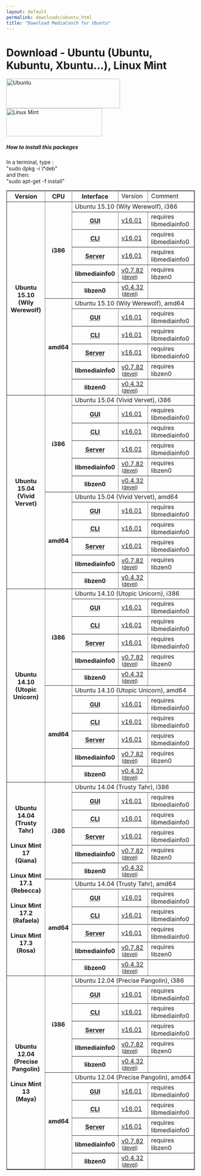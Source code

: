 ```yaml
---
layout: default
permalink: downloads/ubuntu.html
title: "Download MediaConch for Ubuntu"
---
```


# Download - Ubuntu (Ubuntu, Kubuntu, Xbuntu...), Linux Mint

<img src="/MediaConch/images/Ubuntu.png" width="304" height="79" alt="Ubuntu"><img src="/MediaConch/images/Linux_Mint.png" width="256" height="75" alt="Linux Mint"><br/>

<h5>How to install this packages</h5>

<p>
In a terminal, type :<br />
"sudo dpkg -i \*deb"<br />
and then:<br />
"sudo apt-get -f install"
</p>

<table border="1">
<tr class="table-header">
    <th>Version</th>
    <th>CPU</th>
    <th>Interface</th>
    <td>Version</td>
    <td>Comment</td>
</tr>

<tr>
    <th rowspan="12">Ubuntu 15.10<br/>(Wily Werewolf)</th>
    <th rowspan="6">i386</th>
    <td class="table-OS" colspan="3" id="15.10.i386">Ubuntu 15.10 (Wily Werewolf), i386</td>
</tr>
<tr>
    <th><abbr title="Graphical User Interface">GUI</abbr></th>
    <td><a href="https://mediaarea.net/download/binary/mediaconch-gui/16.01/mediaconch-gui_16.01-1_i386.xUbuntu_15.10.deb">v16.01</a></td>
    <td>requires libmediainfo0</td>
</tr>
<tr>
    <th><abbr title="Command Line Interface">CLI</abbr></th>
    <td><a href="https://mediaarea.net/download/binary/mediaconch/16.01/mediaconch_16.01-1_i386.xUbuntu_15.10.deb">v16.01</a></td>
    <td>requires libmediainfo0</td>
</tr>
<tr>
    <th><abbr title="Server">Server</abbr></th>
    <td><a href="https://mediaarea.net/download/binary/mediaconch-server/16.01/mediaconch-server_16.01-1_i386.xUbuntu_15.10.deb">v16.01</a></td>
    <td>requires libmediainfo0</td>
</tr>
<tr>
    <th>libmediainfo0</th>
    <td><a href="https://mediaarea.net/download/binary/libmediainfo0/0.7.82/libmediainfo0v5_0.7.82-1_i386.xUbuntu_15.10.deb">v0.7.82</a><small> (<a href="https://mediaarea.net/download/binary/libmediainfo0/0.7.82/libmediainfo-dev_0.7.82-1_i386.xUbuntu_15.10.deb">devel</a>)</small></td>
    <td>requires libzen0</td>
</tr>
<tr>
    <th>libzen0</th>
    <td><a href="https://mediaarea.net/download/binary/libzen0/0.4.32/libzen0v5_0.4.32-1_i386.xUbuntu_15.10.deb">v0.4.32</a><small> (<a href="https://mediaarea.net/download/binary/libzen0/0.4.32/libzen-dev_0.4.32-1_i386.xUbuntu_15.10.deb">devel</a>)</small></td>
    <td>&nbsp;</td>
</tr>
<tr>
    <th rowspan="6">amd64</th>
    <td class="table-OS" colspan="3" id="15.10.amd64">Ubuntu 15.10 (Wily Werewolf), amd64</td>
</tr>
<tr>
    <th><abbr title="Graphical User Interface">GUI</abbr></th>
    <td><a href="https://mediaarea.net/download/binary/mediaconch-gui/16.01/mediaconch-gui_16.01-1_amd64.xUbuntu_15.10.deb">v16.01</a></td>
    <td>requires libmediainfo0</td>
</tr>
<tr>
    <th><abbr title="Command Line Interface">CLI</abbr></th>
    <td><a href="https://mediaarea.net/download/binary/mediaconch/16.01/mediaconch_16.01-1_amd64.xUbuntu_15.10.deb">v16.01</a></td>
    <td>requires libmediainfo0</td>
</tr>
<tr>
    <th><abbr title="Server">Server</abbr></th>
    <td><a href="https://mediaarea.net/download/binary/mediaconch-server/16.01/mediaconch-server_16.01-1_amd64.xUbuntu_15.10.deb">v16.01</a></td>
    <td>requires libmediainfo0</td>
</tr>
<tr>
    <th>libmediainfo0</th>
    <td><a href="https://mediaarea.net/download/binary/libmediainfo0/0.7.82/libmediainfo0v5_0.7.82-1_amd64.xUbuntu_15.10.deb">v0.7.82</a><small> (<a href="https://mediaarea.net/download/binary/libmediainfo0/0.7.82/libmediainfo-dev_0.7.82-1_amd64.xUbuntu_15.10.deb">devel</a>)</small></td>
    <td>requires libzen0</td>
</tr>
<tr>
    <th>libzen0</th>
    <td><a href="https://mediaarea.net/download/binary/libzen0/0.4.32/libzen0v5_0.4.32-1_amd64.xUbuntu_15.10.deb">v0.4.32</a><small> (<a href="https://mediaarea.net/download/binary/libzen0/0.4.32/libzen-dev_0.4.32-1_amd64.xUbuntu_15.10.deb">devel</a>)</small></td>
    <td>&nbsp;</td>
</tr>

<tr>
    <th rowspan="12">Ubuntu 15.04<br/>(Vivid Vervet)</th>
    <th rowspan="6">i386</th>
    <td class="table-OS" colspan="3" id="15.04.i386">Ubuntu 15.04 (Vivid Vervet), i386</td>
</tr>
<tr>
    <th><abbr title="Graphical User Interface">GUI</abbr></th>
    <td><a href="https://mediaarea.net/download/binary/mediaconch-gui/16.01/mediaconch-gui_16.01-1_i386.xUbuntu_15.04.deb">v16.01</a></td>
    <td>requires libmediainfo0</td>
</tr>
<tr>
    <th><abbr title="Command Line Interface">CLI</abbr></th>
    <td><a href="https://mediaarea.net/download/binary/mediaconch/16.01/mediaconch_16.01-1_i386.xUbuntu_15.04.deb">v16.01</a></td>
    <td>requires libmediainfo0</td>
</tr>
<tr>
    <th><abbr title="Server">Server</abbr></th>
    <td><a href="https://mediaarea.net/download/binary/mediaconch-server/16.01/mediaconch-server_16.01-1_i386.xUbuntu_15.04.deb">v16.01</a></td>
    <td>requires libmediainfo0</td>
</tr>
<tr>
    <th>libmediainfo0</th>
    <td><a href="https://mediaarea.net/download/binary/libmediainfo0/0.7.82/libmediainfo0_0.7.82-1_i386.xUbuntu_15.04.deb">v0.7.82</a><small> (<a href="https://mediaarea.net/download/binary/libmediainfo0/0.7.82/libmediainfo-dev_0.7.82-1_i386.xUbuntu_15.04.deb">devel</a>)</small></td>
    <td>requires libzen0</td>
</tr>
<tr>
    <th>libzen0</th>
    <td><a href="https://mediaarea.net/download/binary/libzen0/0.4.32/libzen0_0.4.32-1_i386.xUbuntu_15.04.deb">v0.4.32</a><small> (<a href="https://mediaarea.net/download/binary/libzen0/0.4.32/libzen-dev_0.4.32-1_i386.xUbuntu_15.04.deb">devel</a>)</small></td>
    <td>&nbsp;</td>
</tr>
<tr>
    <th rowspan="6">amd64</th>
    <td class="table-OS" colspan="3" id="15.04.amd64">Ubuntu 15.04 (Vivid Vervet), amd64</td>
</tr>
<tr>
    <th><abbr title="Graphical User Interface">GUI</abbr></th>
    <td><a href="https://mediaarea.net/download/binary/mediaconch-gui/16.01/mediaconch-gui_16.01-1_amd64.xUbuntu_15.04.deb">v16.01</a></td>
    <td>requires libmediainfo0</td>
</tr>
<tr>
    <th><abbr title="Command Line Interface">CLI</abbr></th>
    <td><a href="https://mediaarea.net/download/binary/mediaconch/16.01/mediaconch_16.01-1_amd64.xUbuntu_15.04.deb">v16.01</a></td>
    <td>requires libmediainfo0</td>
</tr>
<tr>
    <th><abbr title="Server">Server</abbr></th>
    <td><a href="https://mediaarea.net/download/binary/mediaconch-server/16.01/mediaconch-server_16.01-1_amd64.xUbuntu_15.04.deb">v16.01</a></td>
    <td>requires libmediainfo0</td>
</tr>
<tr>
    <th>libmediainfo0</th>
    <td><a href="https://mediaarea.net/download/binary/libmediainfo0/0.7.82/libmediainfo0_0.7.82-1_amd64.xUbuntu_15.04.deb">v0.7.82</a><small> (<a href="https://mediaarea.net/download/binary/libmediainfo0/0.7.82/libmediainfo-dev_0.7.82-1_amd64.xUbuntu_15.04.deb">devel</a>)</small></td>
    <td>requires libzen0</td>
</tr>
<tr>
    <th>libzen0</th>
    <td><a href="https://mediaarea.net/download/binary/libzen0/0.4.32/libzen0_0.4.32-1_amd64.xUbuntu_15.04.deb">v0.4.32</a><small> (<a href="https://mediaarea.net/download/binary/libzen0/0.4.32/libzen-dev_0.4.32-1_amd64.xUbuntu_15.04.deb">devel</a>)</small></td>
    <td>&nbsp;</td>
</tr>

<tr>
    <th rowspan="12">Ubuntu 14.10<br/>(Utopic Unicorn)</th>
    <th rowspan="6">i386</th>
    <td class="table-OS" colspan="3" id="14.10.i386">Ubuntu 14.10 (Utopic Unicorn), i386</td>
</tr>
<tr>
    <th><abbr title="Graphical User Interface">GUI</abbr></th>
    <td><a href="https://mediaarea.net/download/binary/mediaconch-gui/16.01/mediaconch-gui_16.01-1_i386.xUbuntu_14.10.deb">v16.01</a></td>
    <td>requires libmediainfo0</td>
</tr>
<tr>
    <th><abbr title="Command Line Interface">CLI</abbr></th>
    <td><a href="https://mediaarea.net/download/binary/mediaconch/16.01/mediaconch_16.01-1_i386.xUbuntu_14.10.deb">v16.01</a></td>
    <td>requires libmediainfo0</td>
</tr>
<tr>
    <th><abbr title="Server">Server</abbr></th>
    <td><a href="https://mediaarea.net/download/binary/mediaconch-server/16.01/mediaconch-server_16.01-1_i386.xUbuntu_14.10.deb">v16.01</a></td>
    <td>requires libmediainfo0</td>
</tr>
<tr>
    <th>libmediainfo0</th>
    <td><a href="https://mediaarea.net/download/binary/libmediainfo0/0.7.82/libmediainfo0_0.7.82-1_i386.xUbuntu_14.10.deb">v0.7.82</a><small> (<a href="https://mediaarea.net/download/binary/libmediainfo0/0.7.82/libmediainfo-dev_0.7.82-1_i386.xUbuntu_14.10.deb">devel</a>)</small></td>
    <td>requires libzen0</td>
</tr>
<tr>
    <th>libzen0</th>
    <td><a href="https://mediaarea.net/download/binary/libzen0/0.4.32/libzen0_0.4.32-1_i386.xUbuntu_14.10.deb">v0.4.32</a><small> (<a href="https://mediaarea.net/download/binary/libzen0/0.4.32/libzen-dev_0.4.32-1_i386.xUbuntu_14.10.deb">devel</a>)</small></td>
    <td>&nbsp;</td>
</tr>
<tr>
    <th rowspan="6">amd64</th>
    <td class="table-OS" colspan="3" id="14.10.amd64">Ubuntu 14.10 (Utopic Unicorn), amd64</td>
</tr>
<tr>
    <th><abbr title="Graphical User Interface">GUI</abbr></th>
    <td><a href="https://mediaarea.net/download/binary/mediaconch-gui/16.01/mediaconch-gui_16.01-1_amd64.xUbuntu_14.10.deb">v16.01</a></td>
    <td>requires libmediainfo0</td>
</tr>
<tr>
    <th><abbr title="Command Line Interface">CLI</abbr></th>
    <td><a href="https://mediaarea.net/download/binary/mediaconch/16.01/mediaconch_16.01-1_amd64.xUbuntu_14.10.deb">v16.01</a></td>
    <td>requires libmediainfo0</td>
</tr>
<tr>
    <th><abbr title="Server">Server</abbr></th>
    <td><a href="https://mediaarea.net/download/binary/mediaconch-server/16.01/mediaconch-server_16.01-1_amd64.xUbuntu_14.10.deb">v16.01</a></td>
    <td>requires libmediainfo0</td>
</tr>
<tr>
    <th>libmediainfo0</th>
    <td><a href="https://mediaarea.net/download/binary/libmediainfo0/0.7.82/libmediainfo0_0.7.82-1_amd64.xUbuntu_14.10.deb">v0.7.82</a><small> (<a href="https://mediaarea.net/download/binary/libmediainfo0/0.7.82/libmediainfo-dev_0.7.82-1_amd64.xUbuntu_14.10.deb">devel</a>)</small></td>
    <td>requires libzen0</td>
</tr>
<tr>
    <th>libzen0</th>
    <td><a href="https://mediaarea.net/download/binary/libzen0/0.4.32/libzen0_0.4.32-1_amd64.xUbuntu_14.10.deb">v0.4.32</a><small> (<a href="https://mediaarea.net/download/binary/libzen0/0.4.32/libzen-dev_0.4.32-1_amd64.xUbuntu_14.10.deb">devel</a>)</small></td>
    <td>&nbsp;</td>
</tr>
<tr>
    <th rowspan="12">Ubuntu 14.04<br/>(Trusty Tahr)<br/><br/>Linux Mint 17<br/>(Qiana)<br/><br/>Linux Mint 17.1<br/>(Rebecca)<br/><br/>Linux Mint 17.2<br/>(Rafaela)<br/><br/>Linux Mint 17.3<br/>(Rosa)</th>
    <th rowspan="6">i386</th>
    <td class="table-OS" colspan="3" id="14.04.i386">Ubuntu 14.04 (Trusty Tahr), i386</td>
</tr>
<tr>
    <th><abbr title="Graphical User Interface">GUI</abbr></th>
    <td><a href="https://mediaarea.net/download/binary/mediaconch-gui/16.01/mediaconch-gui_16.01-1_i386.xUbuntu_14.04.deb">v16.01</a></td>
    <td>requires libmediainfo0</td>
</tr>
<tr>
    <th><abbr title="Command Line Interface">CLI</abbr></th>
    <td><a href="https://mediaarea.net/download/binary/mediaconch/16.01/mediaconch_16.01-1_i386.xUbuntu_14.04.deb">v16.01</a></td>
    <td>requires libmediainfo0</td>
</tr>
<tr>
    <th><abbr title="Server">Server</abbr></th>
    <td><a href="https://mediaarea.net/download/binary/mediaconch-server/16.01/mediaconch-server_16.01-1_i386.xUbuntu_14.04.deb">v16.01</a></td>
    <td>requires libmediainfo0</td>
</tr>
<tr>
    <th>libmediainfo0</th>
    <td><a href="https://mediaarea.net/download/binary/libmediainfo0/0.7.82/libmediainfo0_0.7.82-1_i386.xUbuntu_14.04.deb">v0.7.82</a><small> (<a href="https://mediaarea.net/download/binary/libmediainfo0/0.7.82/libmediainfo-dev_0.7.82-1_i386.xUbuntu_14.04.deb">devel</a>)</small></td>
    <td>requires libzen0</td>
</tr>
<tr>
    <th>libzen0</th>
    <td><a href="https://mediaarea.net/download/binary/libzen0/0.4.32/libzen0_0.4.32-1_i386.xUbuntu_14.04.deb">v0.4.32</a><small> (<a href="https://mediaarea.net/download/binary/libzen0/0.4.32/libzen-dev_0.4.32-1_i386.xUbuntu_14.04.deb">devel</a>)</small></td>
    <td>&nbsp;</td>
</tr>
<tr>
    <th rowspan="6">amd64</th>
    <td class="table-OS" colspan="3" id="14.04.amd64">Ubuntu 14.04 (Trusty Tahr), amd64</td>
</tr>
<tr>
    <th><abbr title="Graphical User Interface">GUI</abbr></th>
    <td><a href="https://mediaarea.net/download/binary/mediaconch-gui/16.01/mediaconch-gui_16.01-1_amd64.xUbuntu_14.04.deb">v16.01</a></td>
    <td>requires libmediainfo0</td>
</tr>
<tr>
    <th><abbr title="Command Line Interface">CLI</abbr></th>
    <td><a href="https://mediaarea.net/download/binary/mediaconch/16.01/mediaconch_16.01-1_amd64.xUbuntu_14.04.deb">v16.01</a></td>
    <td>requires libmediainfo0</td>
</tr>
<tr>
    <th><abbr title="Server">Server</abbr></th>
    <td><a href="https://mediaarea.net/download/binary/mediaconch-server/16.01/mediaconch-server_16.01-1_amd64.xUbuntu_14.04.deb">v16.01</a></td>
    <td>requires libmediainfo0</td>
</tr>
<tr>
    <th>libmediainfo0</th>
    <td><a href="https://mediaarea.net/download/binary/libmediainfo0/0.7.82/libmediainfo0_0.7.82-1_amd64.xUbuntu_14.04.deb">v0.7.82</a><small> (<a href="https://mediaarea.net/download/binary/libmediainfo0/0.7.82/libmediainfo-dev_0.7.82-1_amd64.xUbuntu_14.04.deb">devel</a>)</small></td>
    <td>requires libzen0</td>
</tr>
<tr>
    <th>libzen0</th>
    <td><a href="https://mediaarea.net/download/binary/libzen0/0.4.32/libzen0_0.4.32-1_amd64.xUbuntu_14.04.deb">v0.4.32</a><small> (<a href="https://mediaarea.net/download/binary/libzen0/0.4.32/libzen-dev_0.4.32-1_amd64.xUbuntu_14.04.deb">devel</a>)</small></td>
    <td>&nbsp;</td>
</tr>
<tr>
    <th rowspan="12">Ubuntu 12.04<br/>(Precise Pangolin)<br/><br/>Linux Mint 13<br/>(Maya)</th>
    <th rowspan="6">i386</th>
    <td class="table-OS" colspan="3" id="12.04.i386">Ubuntu 12.04 (Precise Pangolin), i386</td>
</tr>
<tr>
    <th><abbr title="Graphical User Interface">GUI</abbr></th>
    <td><a href="https://mediaarea.net/download/binary/mediaconch-gui/16.01/mediaconch-gui_16.01-1_i386.xUbuntu_12.04.deb">v16.01</a></td>
    <td>requires libmediainfo0</td>
</tr>
<tr>
    <th><abbr title="Command Line Interface">CLI</abbr></th>
    <td><a href="https://mediaarea.net/download/binary/mediaconch/16.01/mediaconch_16.01-1_i386.xUbuntu_12.04.deb">v16.01</a></td>
    <td>requires libmediainfo0</td>
</tr>
<tr>
    <th><abbr title="Server">Server</abbr></th>
    <td><a href="https://mediaarea.net/download/binary/mediaconch-server/16.01/mediaconch-server_16.01-1_i386.xUbuntu_12.04.deb">v16.01</a></td>
    <td>requires libmediainfo0</td>
</tr>
<tr>
    <th>libmediainfo0</th>
    <td><a href="https://mediaarea.net/download/binary/libmediainfo0/0.7.82/libmediainfo0_0.7.82-1_i386.xUbuntu_12.04.deb">v0.7.82</a><small> (<a href="https://mediaarea.net/download/binary/libmediainfo0/0.7.82/libmediainfo-dev_0.7.82-1_i386.xUbuntu_12.04.deb">devel</a>)</small></td>
    <td>requires libzen0</td>
</tr>
<tr>
    <th>libzen0</th>
    <td><a href="https://mediaarea.net/download/binary/libzen0/0.4.32/libzen0_0.4.32-1_i386.xUbuntu_12.04.deb">v0.4.32</a><small> (<a href="https://mediaarea.net/download/binary/libzen0/0.4.32/libzen-dev_0.4.32-1_i386.xUbuntu_12.04.deb">devel</a>)</small></td>
    <td>&nbsp;</td>
</tr>
<tr>
    <th rowspan="6">amd64</th>
    <td class="table-OS" colspan="3" id="12.04.amd64">Ubuntu 12.04 (Precise Pangolin), amd64</td>
</tr>
<tr>
    <th><abbr title="Graphical User Interface">GUI</abbr></th>
    <td><a href="https://mediaarea.net/download/binary/mediaconch-gui/16.01/mediaconch-gui_16.01-1_amd64.xUbuntu_12.04.deb">v16.01</a></td>
    <td>requires libmediainfo0</td>
</tr>
<tr>
    <th><abbr title="Command Line Interface">CLI</abbr></th>
    <td><a href="https://mediaarea.net/download/binary/mediaconch/16.01/mediaconch_16.01-1_amd64.xUbuntu_12.04.deb">v16.01</a></td>
    <td>requires libmediainfo0</td>
</tr>
<tr>
    <th><abbr title="Server">Server</abbr></th>
    <td><a href="https://mediaarea.net/download/binary/mediaconch-server/16.01/mediaconch-server_16.01-1_amd64.xUbuntu_12.04.deb">v16.01</a></td>
    <td>requires libmediainfo0</td>
</tr>
<tr>
    <th>libmediainfo0</th>
    <td><a href="https://mediaarea.net/download/binary/libmediainfo0/0.7.82/libmediainfo0_0.7.82-1_amd64.xUbuntu_12.04.deb">v0.7.82</a><small> (<a href="https://mediaarea.net/download/binary/libmediainfo0/0.7.82/libmediainfo-dev_0.7.82-1_amd64.xUbuntu_12.04.deb">devel</a>)</small></td>
    <td>requires libzen0</td>
</tr>
<tr>
    <th>libzen0</th>
    <td><a href="https://mediaarea.net/download/binary/libzen0/0.4.32/libzen0_0.4.32-1_amd64.xUbuntu_12.04.deb">v0.4.32</a><small> (<a href="https://mediaarea.net/download/binary/libzen0/0.4.32/libzen-dev_0.4.32-1_amd64.xUbuntu_12.04.deb">devel</a>)</small></td>
    <td>&nbsp;</td>
</tr>
</table>
